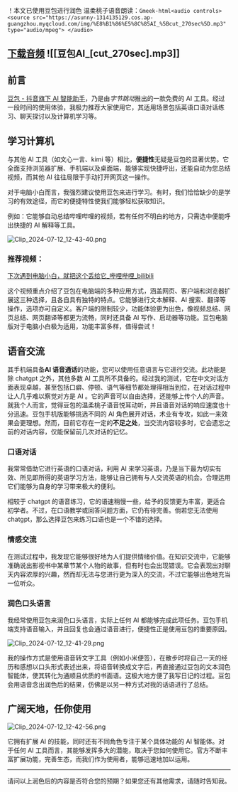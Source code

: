 ！本文已使用豆包进行润色
温柔桃子语音朗读：`Gmeek-html<audio controls>
  <source src="https://asunny-1314135129.cos.ap-guangzhou.myqcloud.com/img/%E8%B1%86%E5%8C%85AI_%5Bcut_270sec%5D.mp3" type="audio/mpeg">
</audio>`

[下载音频](https://asunny-1314135129.cos.ap-guangzhou.myqcloud.com/img/%E8%B1%86%E5%8C%85AI_%5Bcut_270sec%5D.mp3)
![[豆包AI_[cut_270sec].mp3]]
---

## 前言

[豆包 - 抖音旗下 AI 智能助手](https://www.doubao.com/)，乃是由*字节跳动*推出的一款免费的 AI 工具。经过一段时间的使用体验，我极力推荐大家使用它，其适用场景包括英语口语对话练习、聊天探讨以及计算机学习等。

## 学习计算机

与其他 AI 工具（如文心一言、kimi 等）相比，**便捷性**无疑是豆包的显著优势。它全面支持浏览器扩展、手机端以及桌面端，能够实现快捷呼出，还能自动为您总结视频，而其他 AI 往往局限于手动打开网页这一操作。

对于电脑小白而言，我强烈建议使用豆包来进行学习。有时，我们恰恰缺少的是学习的有效途径，而它的便捷特性使我们能够轻松获取知识。

例如：它能够自动总结哔哩哔哩的视频，若有任何不明白的地方，只需选中便能呼出快捷的 AI 解释等工具。

![Clip_2024-07-12_12-43-40.png](https://asunny-1314135129.cos.ap-guangzhou.myqcloud.com/img/202407121243041.png)

### 推荐视频：

[下次遇到电脑小白，就把这个丢给它\_哔哩哔哩\_bilibili](https://www.bilibili.com/video/BV1HT421k7yM/)

这个视频重点介绍了豆包在电脑端的多种应用方式，涵盖网页、客户端和浏览器扩展这三种选择，且各自具有独特的特点。它能够进行文本解释、AI 搜索、翻译等操作，选项亦可自定义。客户端的限制较少，功能体验更为出色，像视频总结、网页总结、网页翻译等都更为流畅，同时还具备 AI 写作、启动器等功能。豆包电脑版对于电脑小白极为适用，功能丰富多样，值得尝试！

## 语音交流

其手机端具备**AI 语音通话**的功能，您可以使用任意语言与它进行交流。此功能是除 chatgpt 之外，其他多数 AI 工具所不具备的。经过我的测试，它在中文对话方面表现卓越，甚至包括口癖、停顿、语气等细节都处理得相当到位，在对话过程中让人几乎难以察觉对方是 AI 。它的声音可以自由选择，还能够上传个人的声音。就我个人而言，觉得豆包的温柔桃子语音悦耳动听，并且语音对话的响应速度也十分迅速。豆包手机版能够挑选不同的 AI 角色展开对话，术业有专攻，如此一来效果会更理想。然而，目前它存在一定的**不足之处**，当交流内容较多时，它会遗忘之前的对话内容，仅能保留前几次对话的记忆。

### 口语对话

我常常借助它进行英语的口语对话，利用 AI 来学习英语，乃是当下最为切实有效、所见即所得的英语学习方法，能够让自己拥有与人交流英语的机会。合理运用它们能够为自身的学习带来极大的便利。

相较于 chatgpt 的语音练习，它的语速稍慢一些，给予的反馈更为丰富，更适合初学者。不过，在口语教学或回答问题方面，它仍有待完善。倘若您无法使用 chatgpt，那么选择豆包来练习口语也是一个不错的选择。

### 情感交流

在测试过程中，我发现它能够很好地为人们提供情绪价值。在知识交流中，它能够准确说出影视书中某章节某个人物的故事，但有时也会出现错误。它会表现出对聊天内容浓厚的兴趣，然而却无法与您进行更为深入的交流，不过它能够出色地充当一位听众。

### 润色口头语言

我经常使用豆包来润色口头语言，实际上任何 AI 都能够完成此项任务。豆包手机端支持语音输入，并且回复也会通过语音进行，便捷性正是使用豆包的重要原因。

![Clip_2024-07-12_12-41-29.png](https://asunny-1314135129.cos.ap-guangzhou.myqcloud.com/img/202407121241688.png)

我的操作方式是使用语音转文字工具（例如小米便签），在散步时将自己一天的经历和感想以口头形式表述出来，将语音转换成文字后，再直接通过豆包的文本润色智能体，使其转化为通顺且优质的书面语。这极大地方便了我写日记的过程。豆包会用语音念出润色后的结果，仿佛是以另一种方式对我的话语进行了总结。

## 广阔天地，任你使用

![Clip_2024-07-12_12-42-56.png](https://asunny-1314135129.cos.ap-guangzhou.myqcloud.com/img/202407121242359.png)

它拥有扩展 AI 的技能，同时还有不同角色专注于某个具体功能的 AI 智能体。对于任何 AI 工具而言，其能够发挥多大的潜能，取决于您如何使用它。官方不断丰富扩展功能，完善生态，而我们作为使用者，能够迅速地加以运用。

---

请问以上润色后的内容是否符合您的预期？如果您还有其他需求，请随时告知我。